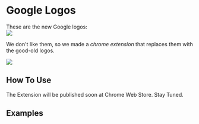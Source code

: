 # Google Logos 
These are the new Google logos:</br>
![](https://raw.githubusercontent.com/sharp30/Google-Logos/main/images/new_logos.jpg)

We don't like them, so we made a *chrome extension* that replaces them with the good-old logos.

![](https://raw.githubusercontent.com/sharp30/Google-Logos/main/images/all_logos.jpg)
## How To Use
The Extension will be published soon at Chrome Web Store.
Stay Tuned.</br>
## Examples
